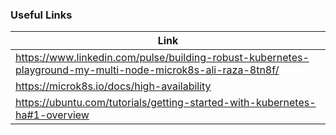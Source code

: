 

### Useful Links

| Link    |
| -------- |
| https://www.linkedin.com/pulse/building-robust-kubernetes-playground-my-multi-node-microk8s-ali-raza-8tn8f/ |
| https://microk8s.io/docs/high-availability |
| https://ubuntu.com/tutorials/getting-started-with-kubernetes-ha#1-overview |
